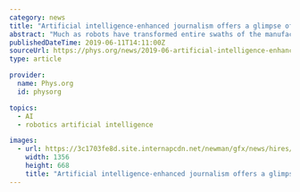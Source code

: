 ```yaml
---
category: news
title: "Artificial intelligence-enhanced journalism offers a glimpse of the future of the knowledge economy"
abstract: "Much as robots have transformed entire swaths of the manufacturing economy, artificial intelligence and automation are now changing information work, letting humans offload cognitive labor to computers. In journalism, for instance, data mining systems ..."
publishedDateTime: 2019-06-11T14:11:00Z
sourceUrl: https://phys.org/news/2019-06-artificial-intelligence-enhanced-journalism-glimpse-future.html
type: article

provider:
  name: Phys.org
  id: physorg

topics:
  - AI
  - robotics artificial intelligence

images:
  - url: https://3c1703fe8d.site.internapcdn.net/newman/gfx/news/hires/2019/34-artificialin.jpg
    width: 1356
    height: 668
    title: "Artificial intelligence-enhanced journalism offers a glimpse of the future of the knowledge economy"
---
```

